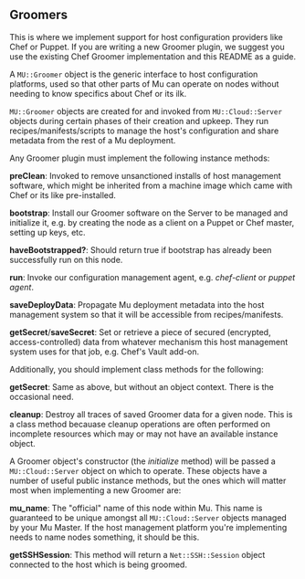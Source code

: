 Groomers
--------

This is where we implement support for host configuration providers like Chef
or Puppet.  If you are writing a new Groomer plugin, we suggest you use the
existing Chef Groomer implementation and this README as a guide.

A `MU::Groomer` object is the generic interface to host configuration
platforms, used so that other parts of Mu can operate on nodes without needing
to know specifics about Chef or its ilk. 

`MU::Groomer` objects are created for and invoked from `MU::Cloud::Server`
objects during certain phases of their creation and upkeep. They run
recipes/manifests/scripts to manage the host's configuration and share metadata
from the rest of a Mu deployment.

Any Groomer plugin must implement the following instance methods:

**preClean**: Invoked to remove unsanctioned installs of host management
software, which might be inherited from a machine image which came with Chef or
its like pre-installed.

**bootstrap**: Install our Groomer software on the Server to be managed and
initialize it, e.g. by creating the node as a client on a Puppet or Chef
master, setting up keys, etc.

**haveBootstrapped?**: Should return true if bootstrap has already been
successfully run on this node.

**run**: Invoke our configuration management agent, e.g. *chef-client* or
*puppet agent*.

**saveDeployData**: Propagate Mu deployment metadata into the host management
system so that it will be accessible from recipes/manifests.

**getSecret**/**saveSecret**: Set or retrieve a piece of secured (encrypted,
access-controlled) data from whatever mechanism this host management system
uses for that job, e.g. Chef's Vault add-on.

Additionally, you should implement class methods for the following:

**getSecret**: Same as above, but without an object context. There is the
occasional need.

**cleanup**: Destroy all traces of saved Groomer data for a given node. This is
a class method becauase cleanup operations are often performed on incomplete
resources which may or may not have an available instance object.

A Groomer object's constructor (the *initialize* method) will be passed a
`MU::Cloud::Server` object on which to operate. These objects have a number of
useful public instance methods, but the ones which will matter most when
implementing a new Groomer are:

**mu_name**: The "official" name of this node within Mu. This name is guaranteed to be unique amongst all `MU::Cloud::Server` objects managed by your Mu Master. If the host management platform you're implementing needs to name nodes something, it should be this.

**getSSHSession**: This method will return a `Net::SSH::Session` object connected to the host which is being groomed.


